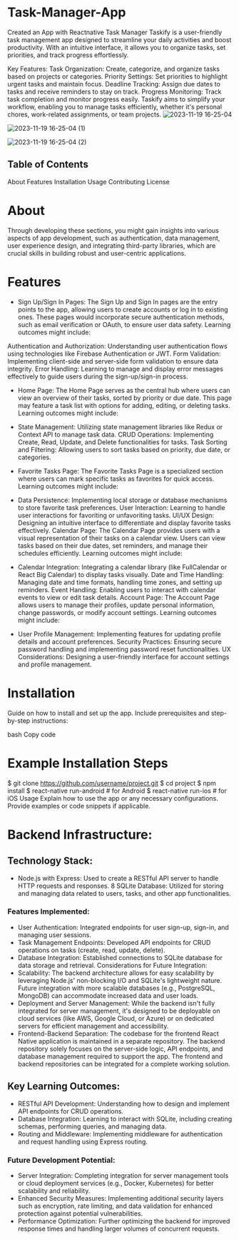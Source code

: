 # Task-Manager-App
Created an App with Reactnative
Task Manager
Taskify is a user-friendly task management app designed to streamline your daily activities and boost productivity. With an intuitive interface, it allows you to organize tasks, set priorities, and track progress effortlessly.

Key Features:
Task Organization: Create, categorize, and organize tasks based on projects or categories.
Priority Settings: Set priorities to highlight urgent tasks and maintain focus.
Deadline Tracking: Assign due dates to tasks and receive reminders to stay on track.
Progress Monitoring: Track task completion and monitor progress easily.
Taskify aims to simplify your workflow, enabling you to manage tasks efficiently, whether it's personal chores, work-related assignments, or team projects.
![2023-11-19 16-25-04](https://github.com/AtefAhmedM/Task-Manager-App/assets/142015943/5c1086a4-9ad0-4ead-8b4d-43595d6b3657)

![2023-11-19 16-25-04 (1)](https://github.com/AtefAhmedM/Task-Manager-App/assets/142015943/181eb722-76d6-4613-9937-84e0cc4536ee)

![2023-11-19 16-25-04 (2)](https://github.com/AtefAhmedM/Task-Manager-App/assets/142015943/f3bc88fe-3ca9-4573-9dce-f9db76c0315c)

## Table of Contents
About
Features
Installation
Usage
Contributing
License

# About
Through developing these sections, you might gain insights into various aspects of app development, such as authentication, data management, user experience design, and integrating third-party libraries, which are crucial skills in building robust and user-centric applications.

# Features
* Sign Up/Sign In Pages:
The Sign Up and Sign In pages are the entry points to the app, allowing users to create accounts or log in to existing ones. These pages would incorporate secure authentication methods, such as email verification or OAuth, to ensure user data safety. Learning outcomes might include:

Authentication and Authorization: Understanding user authentication flows using technologies like Firebase Authentication or JWT.
Form Validation: Implementing client-side and server-side form validation to ensure data integrity.
Error Handling: Learning to manage and display error messages effectively to guide users during the sign-up/sign-in process.
* Home Page:
The Home Page serves as the central hub where users can view an overview of their tasks, sorted by priority or due date. This page may feature a task list with options for adding, editing, or deleting tasks. Learning outcomes might include:

* State Management: Utilizing state management libraries like Redux or Context API to manage task data.
CRUD Operations: Implementing Create, Read, Update, and Delete functionalities for tasks.
Task Sorting and Filtering: Allowing users to sort tasks based on priority, due date, or categories.
* Favorite Tasks Page:
The Favorite Tasks Page is a specialized section where users can mark specific tasks as favorites for quick access. Learning outcomes might include:

* Data Persistence: Implementing local storage or database mechanisms to store favorite task preferences.
User Interaction: Learning to handle user interactions for favoriting or unfavoriting tasks.
UI/UX Design: Designing an intuitive interface to differentiate and display favorite tasks effectively.
Calendar Page:
The Calendar Page provides users with a visual representation of their tasks on a calendar view. Users can view tasks based on their due dates, set reminders, and manage their schedules efficiently. Learning outcomes might include:

* Calendar Integration: Integrating a calendar library (like FullCalendar or React Big Calendar) to display tasks visually.
Date and Time Handling: Managing date and time formats, handling time zones, and setting up reminders.
Event Handling: Enabling users to interact with calendar events to view or edit task details.
Account Page:
The Account Page allows users to manage their profiles, update personal information, change passwords, or modify account settings. Learning outcomes might include:

* User Profile Management: Implementing features for updating profile details and account preferences.
Security Practices: Ensuring secure password handling and implementing password reset functionalities.
UX Considerations: Designing a user-friendly interface for account settings and profile management.


# Installation
Guide on how to install and set up the app. Include prerequisites and step-by-step instructions:

bash
Copy code
# Example Installation Steps
$ git clone https://github.com/username/project.git
$ cd project
$ npm install
$ react-native run-android  # for Android
$ react-native run-ios      # for iOS
Usage
Explain how to use the app or any necessary configurations. Provide examples or code snippets if applicable.


# Backend Infrastructure:
## Technology Stack:
* Node.js with Express: Used to create a RESTful API server to handle HTTP requests and responses.
8 SQLite Database: Utilized for storing and managing data related to users, tasks, and other app functionalities.
### Features Implemented:
* User Authentication: Integrated endpoints for user sign-up, sign-in, and managing user sessions.
* Task Management Endpoints: Developed API endpoints for CRUD operations on tasks (create, read, update, delete).
* Database Integration: Established connections to SQLite database for data storage and retrieval.
Considerations for Future Integration:
* Scalability: The backend architecture allows for easy scalability by leveraging Node.js' non-blocking I/O and SQLite's lightweight nature. Future integration with more scalable databases (e.g., PostgreSQL, MongoDB) can accommodate increased data and user loads.
* Deployment and Server Management: While the backend isn't fully integrated for server management, it's designed to be deployable on cloud services (like AWS, Google Cloud, or Azure) or on dedicated servers for efficient management and accessibility.
* Frontend-Backend Separation:
The codebase for the frontend React Native application is maintained in a separate repository. The backend repository solely focuses on the server-side logic, API endpoints, and database management required to support the app. The frontend and backend repositories can be integrated for a complete working solution.

## Key Learning Outcomes:
- RESTful API Development: Understanding how to design and implement API endpoints for CRUD operations.
- Database Integration: Learning to interact with SQLite, including creating schemas, performing queries, and managing data.
- Routing and Middleware: Implementing middleware for authentication and request handling using Express routing.
### Future Development Potential:
- Server Integration: Completing integration for server management tools or cloud deployment services (e.g., Docker, Kubernetes) for better scalability and reliability.
- Enhanced Security Measures: Implementing additional security layers such as encryption, rate limiting, and data validation for enhanced protection against potential vulnerabilities.
- Performance Optimization: Further optimizing the backend for improved response times and handling larger volumes of concurrent requests.

